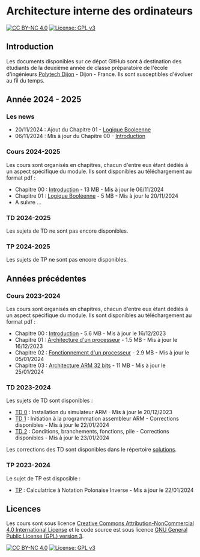 # Architecture interne des ordinateurs

[![CC BY-NC 4.0][cc-by-nc-shield]][cc-by-nc]
[![License: GPL v3][gpl-3-shield]][gpl-3]

## Introduction

Les documents disponibles sur ce dépot GitHub sont à destination des étudiants de la deuxième année de classe préparatoire de l'école d'ingénieurs
[Polytech Dijon](https://esirem.u-bourgogne.fr) - Dijon - France.
Ils sont susceptibles d'évoluer au fil du temps.

## Année 2024 - 2025

### Les news

* 20/11/2024 : Ajout du Chapitre 01 - [Logique Booleenne](https://ginhac.com/archi/01-logique.pdf)
* 06/11/2024 : Mis à jour du Chapitre 00 - [Introduction](https://ginhac.com/archi/00-intro.pdf)

<!---
* 25/01/2024 : Mis à jour du Chapitre 03 - [Architecture ARM 32 bits](https://ginhac.com/teaching/archi/latest/03-arm-architecture.pdf)
* 23/01/2024 : Ajout des corrections du TD 2
* 22/01/2024 : Ajout du TP sur la [Calculatrice à Notation Polonaise Inverse](tp.md)
* 22/01/2024 : Ajout des corrections du TD 1
* 21/01/2024 : Ajout du Chapitre 03 - [Architecture ARM 32 bits](https://ginhac.com/teaching/archi/latest/03-arm-architecture.pdf)
* 19/01/2024 : Ajout du TD 2 - [Conditions, branchements, fonctions, pile](td2.md)
* 20/12/2023 : Ajout du TD 1 - [Initiation à la programmation assembleur](td1.md)
* 20/12/2023 : Ajout du TD 0 - [Installation du simulateur ARM](td0.md)
* 17/12/2023 : Ajout du Chapitre 02 - [Fonctionnement d'un processeur](https://ginhac.com/teaching/archi/latest/02-processeur.pdf)
* 16/12/2023 : Ajout du Chapitre 01 - [Architecture d'un processeur](https://ginhac.com/teaching/archi/latest/01-architecture.pdf)
* 16/12/2023 : Mis à jour du Chapitre 00 - [Introduction](https://ginhac.com/teaching/archi/latest/00-intro.pdf)
* 29/11/2023 : Ajout du Chapitre 00 - [Introduction](https://ginhac.com/teaching/archi/latest/00-intro.pdf)
--->


### Cours 2024-2025

Les cours sont organisés en chapitres, chacun d'entre eux étant dédiés à un aspect spécifique du module.
Ils sont disponibles au téléchargement au format pdf :

* Chapitre 00 : [Introduction](https://ginhac.com/archi/00-intro.pdf) - 13 MB - Mis à jour le 06/11/2024
* Chapitre 01 : [Logique Booléenne](https://ginhac.com/archi/01-logique.pdf) - 5 MB - Mis à jour le 20/11/2024
* A suivre ...

### TD 2024-2025

Les sujets de TD ne sont pas encore disponibles.

### TP 2024-2025

Les sujets de TP ne sont pas encore disponibles.


## Années précédentes

### Cours 2023-2024

Les cours sont organisés en chapitres, chacun d'entre eux étant dédiés à un aspect spécifique du module.
Ils sont disponibles au téléchargement au format pdf :

* Chapitre 00 : [Introduction](https://ginhac.com/teaching/archi/2023-2024/00-introduction.pdf) - 5.6 MB - Mis à jour le 16/12/2023
* Chapitre 01 : [Architecture d'un processeur](https://ginhac.com/teaching/archi/2023-2024/01-architecture.pdf) - 1.5 MB - Mis à jour le 16/12/2023
* Chapitre 02 : [Fonctionnement d'un processeur](https://ginhac.com/teaching/archi/2023-2024/02-processeur.pdf) - 2.9 MB - Mis à jour le 05/01/2024
* Chapitre 03 : [Architecture ARM 32 bits](https://ginhac.com/teaching/archi/2023-2024/03-arm-architecture.pdf) - 11 MB - Mis à jour le 25/01/2024


### TD 2023-2024
Les sujets de TD sont disponibles :

* [TD 0](archives/2023-2024/td0.md) : Installation du simulateur ARM - Mis à jour le 20/12/2023
* [TD 1](archives/2023-2024/td1.md) : Initiation à la programmation assembleur ARM - Corrections disponibles - Mis à jour le 22/01/2024
* [TD 2](archives/2023-2024/td2.md) : Conditions, branchements, fonctions, pile - Corrections disponibles - Mis à jour le 23/01/2024

Les corrections des TD sont disponibles dans le répertoire [solutions](archives/2023-2024/solutions).

### TP 2023-2024
Le sujet de TP est disposible :
* [TP](archives/2023-2024/tp.md) : Calculatrice à Notation Polonaise Inverse - Mis à jour le 22/01/2024

## Licences

Les cours sont sous licence
[Creative Commons Attribution-NonCommercial 4.0 International License][cc-by-nc] et le code source est sous licence [GNU General Public License (GPL) version 3][gpl-3].


[![CC BY-NC 4.0][cc-by-nc-image]][cc-by-nc]
[![License: GPL v3][gpl-3-image]][gpl-3]

[cc-by-nc]: http://creativecommons.org/licenses/by-nc/4.0/
[cc-by-nc-image]: https://licensebuttons.net/l/by-nc/4.0/88x31.png
[cc-by-nc-shield]: https://img.shields.io/badge/License-CC%20BY--NC%204.0-lightgrey.svg

[gpl-3]: https://www.gnu.org/licenses/gpl-3.0
[gpl-3-shield]: https://img.shields.io/badge/License-GPLv3-blue.svg
[gpl-3-image]: https://www.gnu.org/graphics/gplv3-or-later-sm.png
